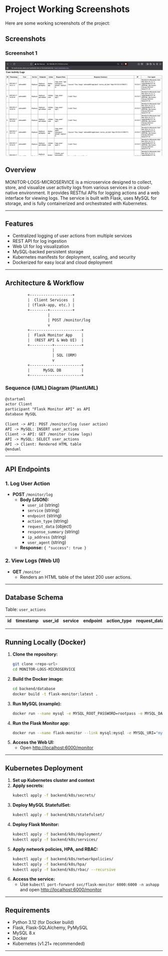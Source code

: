 # Project Working Screenshots

Here are some working screenshots of the project:

## Screenshots

### Screenshot 1
![Screenshot 1](working-ss/1.png)


## Overview

MONITOR-LOGS-MICROSERVICE is a microservice designed to collect, store, and visualize user activity logs from various services in a cloud-native environment. It provides RESTful APIs for logging actions and a web interface for viewing logs. The service is built with Flask, uses MySQL for storage, and is fully containerized and orchestrated with Kubernetes.

---

## Features
- Centralized logging of user actions from multiple services
- REST API for log ingestion
- Web UI for log visualization
- MySQL-backed persistent storage
- Kubernetes manifests for deployment, scaling, and security
- Dockerized for easy local and cloud deployment

---

## Architecture & Workflow

```
          +-------------------+
          |  Client Services  |
          | (flask-app, etc.) |
          +--------+----------+
                   |
                   | POST /monitor/log
                   v
          +-----------------------+
          |  Flask Monitor App    |
          |  (REST API & Web UI)  |
          +----------+------------+
                     |
                     | SQL (ORM)
                     v
          +-----------------------+
          |      MySQL DB         |
          +-----------------------+
```

### Sequence (UML) Diagram (PlantUML)
```plantuml
@startuml
actor Client
participant "Flask Monitor API" as API
database MySQL

Client -> API: POST /monitor/log (user action)
API -> MySQL: INSERT user_actions
Client -> API: GET /monitor (view logs)
API -> MySQL: SELECT user_actions
API -> Client: Rendered HTML table
@enduml
```

---

## API Endpoints

### 1. Log User Action
- **POST** `/monitor/log`
  - **Body (JSON):**
    - `user_id` (string)
    - `service` (string)
    - `endpoint` (string)
    - `action_type` (string)
    - `request_data` (object)
    - `response_summary` (string)
    - `ip_address` (string)
    - `user_agent` (string)
  - **Response:** `{ "success": true }`

### 2. View Logs (Web UI)
- **GET** `/monitor`
  - Renders an HTML table of the latest 200 user actions.

---

## Database Schema

Table: `user_actions`

| id | timestamp | user_id | service | endpoint | action_type | request_data | response_summary | ip_address | user_agent |
|----|-----------|---------|---------|----------|-------------|--------------|------------------|------------|------------|

---

## Running Locally (Docker)

1. **Clone the repository:**
   ```bash
   git clone <repo-url>
   cd MONITOR-LOGS-MICROSERVICE
   ```
2. **Build the Docker image:**
   ```bash
   cd backend/database
   docker build -t flask-monitor:latest .
   ```
3. **Run MySQL (example):**
   ```bash
   docker run --name mysql -e MYSQL_ROOT_PASSWORD=rootpass -e MYSQL_DATABASE=ashdb -p 3306:3306 -d mysql:8.1
   ```
4. **Run the Flask Monitor app:**
   ```bash
   docker run --name flask-monitor --link mysql:mysql -e MYSQL_URI="mysql+pymysql://root:rootpass@mysql:3306/ashdb" -p 6000:6000 flask-monitor:latest
   ```
5. **Access the Web UI:**
   - Open [http://localhost:6000/monitor](http://localhost:6000/monitor)

---

## Kubernetes Deployment

1. **Set up Kubernetes cluster and context**
2. **Apply secrets:**
   ```bash
   kubectl apply -f backend/k8s/secrets/
   ```
3. **Deploy MySQL StatefulSet:**
   ```bash
   kubectl apply -f backend/k8s/statefulset/
   ```
4. **Deploy Flask Monitor:**
   ```bash
   kubectl apply -f backend/k8s/deployment/
   kubectl apply -f backend/k8s/services/
   ```
5. **Apply network policies, HPA, and RBAC:**
   ```bash
   kubectl apply -f backend/k8s/networkpolicies/
   kubectl apply -f backend/k8s/hpa/
   kubectl apply -f backend/k8s/rbac/ --recursive
   ```
6. **Access the service:**
   - Use `kubectl port-forward svc/flask-monitor 6000:6000 -n ashapp` and open [http://localhost:6000/monitor](http://localhost:6000/monitor)

---

## Requirements

- Python 3.12 (for Docker build)
- Flask, Flask-SQLAlchemy, PyMySQL
- MySQL 8.x
- Docker
- Kubernetes (v1.21+ recommended)

---



